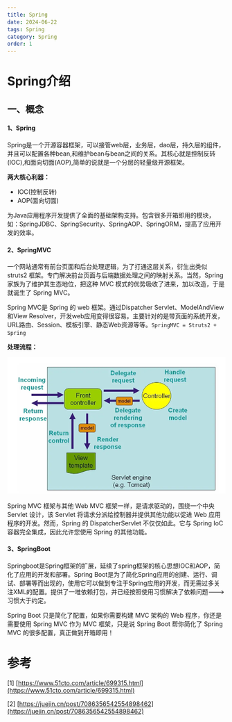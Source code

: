 ```yaml
---
title: Spring
date: 2024-06-22
tags: Spring
category: Spring
order: 1
---
```


<!--more--->

# Spring介绍

## 一、概念

#### **1、Spring**

Spring是一个开源容器框架，可以接管web层，业务层，dao层，持久层的组件，并且可以配置各种bean,和维护bean与bean之间的关系。其核心就是控制反转(IOC),和面向切面(AOP),简单的说就是一个分层的轻量级开源框架。

**两大核心利器：**

- IOC(控制反转)
- AOP(面向切面)

为Java应用程序开发提供了全面的基础架构支持。包含很多开箱即用的模块，如：SpringJDBC、SpringSecurity、SpringAOP、SpringORM，提高了应用开发的效率。

#### **2、SpringMVC**

一个网站通常有前台页面和后台处理逻辑，为了打通这层关系，衍生出类似 struts2 框架。专门解决前台页面与后端数据处理之间的映射关系。当然，Spring 家族为了维护其生态地位，把这种 MVC 模式的优势吸收了进来，加以改造，于是就诞生了 Spring MVC。

Spring MVC是 Spring 的 web 框架。通过Dispatcher Servlet、ModelAndView和View Resolver，开发web应用变得很容易。主要针对的是带页面的系统开发，URL路由、Session、模板引擎、静态Web资源等等。`SpringMVC = Struts2 + Spring`

**处理流程：**

![](/image\spring\spring1.png)

Spring MVC 框架与其他 Web MVC 框架一样，是请求驱动的，围绕一个中央 Servlet 设计，该 Servlet 将请求分派给控制器并提供其他功能以促进 Web 应用程序的开发。然而，Spring 的 DispatcherServlet 不仅仅如此。它与 Spring IoC 容器完全集成，因此允许您使用 Spring 的其他功能。

#### **3、SpringBoot**

Springboot是Spring框架的扩展，延续了spring框架的核心思想IOC和AOP，简化了应用的开发和部署。Spring Boot是为了简化Spring应用的创建、运行、调试、部署等而出现的，使用它可以做到专注于Spring应用的开发，而无需过多关注XML的配置。提供了一堆依赖打包，并已经按照使用习惯解决了依赖问题--->习惯大于约定。

Spring Boot 只是简化了配置，如果你需要构建 MVC 架构的 Web 程序，你还是需要使用 Spring MVC 作为 MVC 框架，只是说 Spring Boot 帮你简化了 Spring MVC 的很多配置，真正做到开箱即用！



# 参考

[1]  [https://www.51cto.com/article/699315.html](https://www.51cto.com/article/699315.html)

[2] [https://juejin.cn/post/7086356542554898462](https://juejin.cn/post/7086356542554898462)

